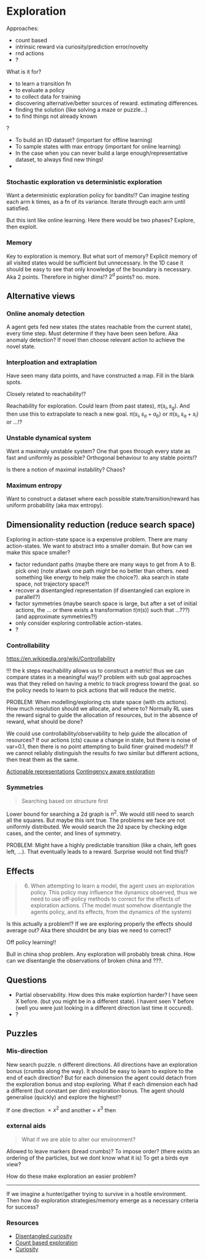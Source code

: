 # Exploration

Approaches:
- count based
- intrinsic reward via curiosity/prediction error/novelty
- rnd actions
- ?


What is it for?

- to learn a transition fn
- to evaluate a policy
- to collect data for training
- discovering alternative/better sources of reward. estimating differences.
- finding the solution (like solving a maze or puzzle...)
- to find things not already known

?

- To build an IID dataset? (important for offline learning)
- To sample states with max entropy (important for online learning)
- In the case when you can never build a large enough/representative dataset, to always find new things!
-


### Stochastic exploration vs deterministic exploration

Want a deterministic exploration policy for bandits!?
Can imagine testing each arm k times, as a fn of its variance.
Iterate through each arm until satisfied.

But this isnt like online learning.
Here there would be two phases? Explore, then exploit.


### Memory

Key to exploration is memory.
But what sort of memory?
Explicit memory of all visited states would be sufficient but unnecessary.
In the 1D case it should be easy to see that only knowledge of the boundary is necessary. Aka 2 points. Therefore in higher dims!? $2^d$ points? no. more.



## Alternative views

### Online anomaly detection

A agent gets fed new states (the states reachable from the current state), every time step.
Must determine if they have been seen before. Aka anomaly detection?
If novel then choose relevant action to achieve the novel state.

### Interploation and extraplation

Have seen many data points, and have constructed a map.
Fill in the blank spots.

Closely related to reachability!?

Reachability for exploration. Could learn (from past states), $\pi(s_i, s_g)$. And then use this to extrapolate to reach a new goal. $\pi(s_i, s_a + a_b)$ or $\pi(s_i, s_a + s_i)$ or ...!?

### Unstable dynamical system

Want a maximaly unstable system? One that goes through every state as fast and uniformly as possible?
Orthogonal behaviour to any stable points!?

Is there a notion of maximal instability? Chaos?

### Maximum entropy

Want to construct a dataset where each possible state/transition/reward has uniform probability (aka max entropy).


## Dimensionality reduction (reduce search space)

Exploring in action-state space is a expensive problem. There are many action-states.
We want to abstract into a smaller domain. But how can we make this space smaller?

- factor redundant paths (maybe there are many ways to get from A to B. pick one) (note afawk one path might be no better than others. need something like energy to help make the choice?). aka search in state space, not trajectory space?!
- recover a disentangled representation (if disentangled can explore in parallel!?)
- factor symmetries (maybe search space is large, but after a set of initial actions, the ... or there exists a transformation $t(\pi(s))$ such that ...???) (and approximate symmetries?!)
- only consider exploring controllable action-states.
- ?

### Controllability

https://en.wikipedia.org/wiki/Controllability


!!! the k steps reachability allows us to construct a metric! thus we can compare states in a meaningful way!?
problem with sub goal approaches was that they relied on having a metric to track progress toward the goal.
so the policy needs to learn to pick actions that will reduce the metric.


PROBLEM:
When modelling/exploring cts state space (with cts actions). How much resolution should we allocate, and where to? Normally RL uses the reward signal to guide the allocation of resources, but in the absence of reward, what should be done?

We could use controllability/observability to help guide the allocation of resources?
If our actions (cts) cause a change in state, but there is noise of var=0.1, then there is no point attempting to build finer grained models!? If we cannot reliably distinguish the results fo two similar but different actions, then treat them as the same.


[Actionable representations](https://arxiv.org/abs/1811.07819)
[Contingency aware exploration](https://arxiv.org/abs/1811.01483)

### Symmetries

> Searching based on structure first

Lower bound for searching a 2d graph is $n^2$. We would still need to search all the squares.
But maybe this isnt true. The problems we face are not uniformly distributed.
We would search the 2d space by checking edge cases, and the center, and lines of symmetry.

PROBLEM:
Might have a highly predictable transition (like a chain, left goes left, ...).
That eventually leads to a reward. Surprise would not find this!?


## Effects

> 6. When attempting to learn a model, the agent uses an exploration policy. This policy may influence the dynamics observed, thus we need to use off-policy methods to correct for the effects of exploration actions. (The model must somehow disentangle the agents policy, and its effects, from the dynamics of the system)

Is this actually a problem!? If we are exploring properly the effects should average out? Aka there shouldnt be any bias we need to correct?

Off policy learning!!

Bull in china shop problem. Any exploration will probably break china. How can we disentangle the observations of broken china and ???.

## Questions


- Partial observability. How does this make explortion harder? I have seen X before. (but you might be in a different state). I havent seen Y before (well you were just looking in a different direction last time it occured).
- ?

## Puzzles

### Mis-direction

New search puzzle.
n different directions. All directions have an exploration bonus (crumbs along the way).
It should be easy to learn to explore to the end of each direction?
But for each dimension the agent could detach from the exploration bonus and stop exploring.
What if each dimension each had a different (but constant per dim) exploration bonus. The agent should generalise (quickly) and explore the highest!?

If one direction $= x^2$ and another = $x^3$ then

### external aids

> What if we are able to alter our environment?

Allowed to leave markers (bread crumbs)?
To impose order? (there exists an ordering of the particles, but we dont know what it is)
To get a birds eye view?

How do these make exploration an easier problem?



***

If we imagine a hunter/gather trying to survive in a hostile environment.
Then how do exploration strategies/memory emerge as a necessary criteria for success?


### Resources

- [Disentangled curiosity](https://arxiv.org/abs/1807.01521)
- [Count based exploration](https://arxiv.org/abs/1606.01868)
- [Curiosity](https://pathak22.github.io/large-scale-curiosity/)
